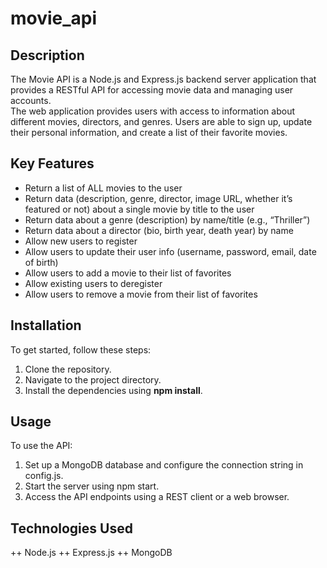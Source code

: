 # movie_api

## Description 

The Movie API is a Node.js and Express.js backend server application that provides a RESTful API for accessing movie data and managing user accounts.  
The web application provides users with access to information about different movies, directors, and genres. Users are able to sign up, update their personal information, and create a list of their favorite movies. 

## Key Features

+ Return a list of ALL movies to the user
+ Return data (description, genre, director, image URL, whether it’s featured or not) about a single movie by title to the user
+ Return data about a genre (description) by name/title (e.g., “Thriller”)
+ Return data about a director (bio, birth year, death year) by name
+ Allow new users to register
+ Allow users to update their user info (username, password, email, date of birth)
+ Allow users to add a movie to their list of favorites 
+ Allow existing users to deregister
+ Allow users to remove a movie from their list of favorites

## Installation
To get started, follow these steps:

1. Clone the repository.
2. Navigate to the project directory.
3. Install the dependencies using **npm install**.
   
## Usage
To use the API:

1. Set up a MongoDB database and configure the connection string in config.js.
2. Start the server using npm start.
3. Access the API endpoints using a REST client or a web browser.
   
## Technologies Used  
++ Node.js
++ Express.js
++ MongoDB
